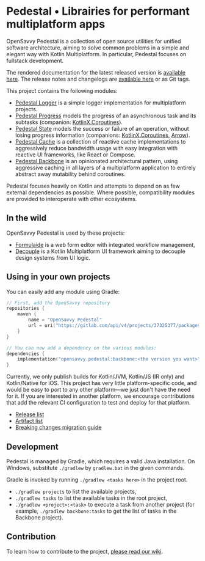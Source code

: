 # Pedestal • Librairies for performant multiplatform apps

OpenSavvy Pedestal is a collection of open source utilities for unified software architecture, aiming to solve common problems in a simple and elegant way with Kotlin Multiplatform.
In particular, Pedestal focuses on fullstack development.

The rendered documentation for the latest released version is [available here](https://opensavvy.gitlab.io/pedestal/documentation/).
The release notes and changelogs are [available here](https://gitlab.com/opensavvy/pedestal/-/releases) or as Git tags.

This project contains the following modules:

- [Pedestal Logger](logger/README.md) is a simple logger implementation for multiplatform projects.
- [Pedestal Progress](progress/README.md) models the progress of an asynchronous task and its subtasks (companion: [KotlinX.Coroutines](progress-coroutines)).
- [Pedestal State](state/README.md) models the success or failure of an operation, without losing progress information (companions: [KotlinX.Coroutines](state-coroutines), [Arrow](state-arrow)).
- [Pedestal Cache](cache/README.md) is a collection of reactive cache implementations to aggressively reduce bandwidth usage with easy integration with reactive UI frameworks, like React or Compose.
- [Pedestal Backbone](backbone/README.md) is an opinionated architectural pattern, using aggressive caching in all layers of a multiplatform application to entirely abstract away mutability behind coroutines.

Pedestal focuses heavily on Kotlin and attempts to depend on as few external dependencies as possible.
Where possible, compatibility modules are provided to interoperate with other ecosystems.

## In the wild

OpenSavvy Pedestal is used by these projects:

- [Formulaide](https://gitlab.com/opensavvy/formulaide) is a web form editor with integrated workflow management,
- [Decouple](https://gitlab.com/opensavvy/decouple) is a Kotlin Multiplatform UI framework aiming to decouple design systems from UI logic.

## Using in your own projects

You can easily add any module using Gradle:

```kotlin
// First, add the OpenSavvy repository
repositories {
	maven {
		name = "OpenSavvy Pedestal"
		url = uri("https://gitlab.com/api/v4/projects/37325377/packages/maven")
	}
}

// You can now add a dependency on the various modules:
dependencies {
    implementation("opensavvy.pedestal:backbone:<the version you want>")
}
```

Currently, we only publish builds for Kotlin/JVM, Kotlin/JS (IR only) and Kotlin/Native for iOS.
This project has very little platform-specific code, and would be easy to port to any other platform—we just don't have the need for it.
If you are interested in another platform, we encourage contributions that add the relevant CI configuration to test and deploy for that platform.

- [Release list](https://gitlab.com/opensavvy/pedestal/-/releases)
- [Artifact list](https://gitlab.com/opensavvy/pedestal/-/packages)
- [Breaking changes migration guide](docs/MIGRATION_GUIDE.md)

## Development

Pedestal is managed by Gradle, which requires a valid Java installation.
On Windows, substitute `./gradlew` by `gradlew.bat` in the given commands.

Gradle is invoked by running `./gradlew <tasks here>` in the project root.

- `./gradlew projects` to list the available projects,
- `./gradlew tasks` to list the available tasks in the root project,
- `./gradlew <project>:<task>` to execute a task from another project (for example, `./gradlew backbone:tasks` to get
  the list of tasks in the Backbone project).

## Contribution

To learn how to contribute to the
project, [please read our wiki](https://gitlab.com/opensavvy/wiki/-/blob/main/README.md).
